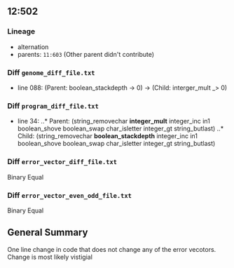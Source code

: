 ## 12:502
### Lineage
* alternation
* parents: `11:603` (Other parent didn't contribute)
###  Diff `genome_diff_file.txt`   
* line 088: (Parent: boolean_stackdepth -> 0) -> (Child: interger_mult _> 0)
### Diff `program_diff_file.txt`  
* line 34: 
..* Parent: (string_removechar **integer_mult** integer_inc in1 boolean_shove boolean_swap char_isletter integer_gt string_butlast)
..* Child: (string_removechar **boolean_stackdepth** integer_inc in1 boolean_shove boolean_swap char_isletter integer_gt string_butlast)
### Diff `error_vector_diff_file.txt`  
Binary Equal
### Diff `error_vector_even_odd_file.txt`  
Binary Equal 

## General Summary 
One line change in code that does not change any of the error vecotors. Change is most likely vistigial   

